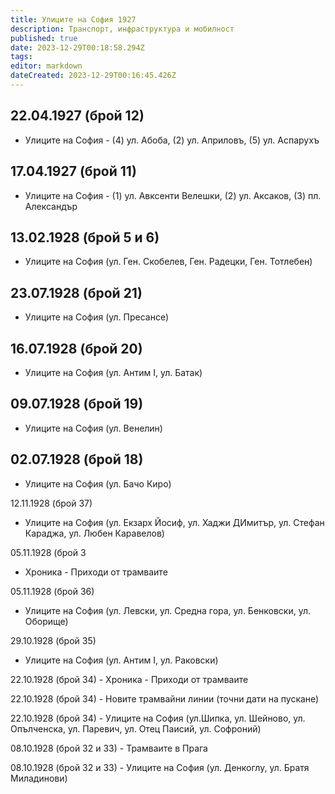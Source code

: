 ```yaml
---
title: Улиците на София 1927
description: Транспорт, инфраструктура и мобилност
published: true
date: 2023-12-29T00:18:58.294Z
tags: 
editor: markdown
dateCreated: 2023-12-29T00:16:45.426Z
---
```


## 22.04.1927 (брой 12)
- Улиците на София - (4) ул. Абоба, (2) ул. Априловъ, (5) ул. Аспарухъ

## 17.04.1927 (брой 11)
- Улиците на София - (1) ул. Авксенти Велешки, (2) ул. Аксаков, (3) пл. Александър

## 13.02.1928 (брой 5 и 6)
- Улиците на София (ул. Ген. Скобелев, Ген. Радецки, Ген. Тотлебен)

## 23.07.1928 (брой 21)
- Улиците на София (ул. Пресансе)

## 16.07.1928 (брой 20)
- Улиците на София (ул. Антим I, ул. Батак)
## 09.07.1928 (брой 19)
- Улиците на София (ул. Венелин)

## 02.07.1928 (брой 18)
- Улиците на София (ул. Бачо Киро)


12.11.1928 (брой 37)
- Улиците на София (ул. Екзарх Йосиф, ул. Хаджи ДИмитър, ул. Стефан Караджа, ул. Любен Каравелов)


05.11.1928 (брой 3
- Хроника - Приходи от трамваите

05.11.1928 (брой 36)
- Улиците на София (ул. Левски, ул. Средна гора, ул. Бенковски, ул. Оборище)

29.10.1928 (брой 35)
- Улиците на София (ул. Антим I, ул. Раковски)

22.10.1928 (брой 34) - Хроника - Приходи от трамваите

22.10.1928 (брой 34) - Новите трамвайни линии (точни дати на пускане)

22.10.1928 (брой 34) - Улиците на София (ул.Шипка, ул. Шейново, ул. Опълченска, ул. Паревич, ул. Отец Паисий, ул. Софроний)

08.10.1928 (брой 32 и 33) - Трамваите в Прага

08.10.1928 (брой 32 и 33) - Улиците на София (ул. Денкоглу, ул. Братя Миладинови)